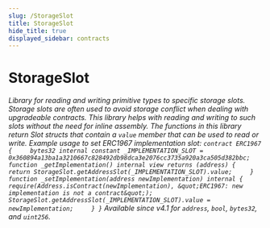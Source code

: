 ```yaml
---
slug: /StorageSlot
title: StorageSlot
hide_title: true
displayed_sidebar: contracts
---
```

# StorageSlot







*Library for reading and writing primitive types to specific storage slots. Storage slots are often used to avoid storage conflict when dealing with upgradeable contracts. This library helps with reading and writing to such slots without the need for inline assembly. The functions in this library return Slot structs that contain a `value` member that can be used to read or write. Example usage to set ERC1967 implementation slot: ``` contract ERC1967 {     bytes32 internal constant _IMPLEMENTATION_SLOT = 0x360894a13ba1a3210667c828492db98dca3e2076cc3735a920a3ca505d382bbc;     function _getImplementation() internal view returns (address) {         return StorageSlot.getAddressSlot(_IMPLEMENTATION_SLOT).value;     }     function _setImplementation(address newImplementation) internal {         require(Address.isContract(newImplementation), &quot;ERC1967: new implementation is not a contract&quot;);         StorageSlot.getAddressSlot(_IMPLEMENTATION_SLOT).value = newImplementation;     } } ``` _Available since v4.1 for `address`, `bool`, `bytes32`, and `uint256`._*


